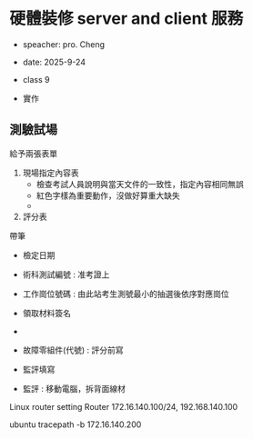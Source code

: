 #  硬體裝修 server and client 服務
- speacher: pro. Cheng
- date: 2025-9-24
- class 9

- 實作
## 

## 測驗試場
給予兩張表單
1. 現場指定內容表
    - 檢查考試人員說明與當天文件的一致性，指定內容相同無誤
    - 紅色字樣為重要動作，沒做好算重大缺失
    - 
2. 評分表

帶筆
- 檢定日期
- 術科測試編號 : 准考證上
- 工作崗位號碼 : 由此站考生測號最小的抽選後依序對應崗位
- 領取材料簽名 
- 
- 故障零組件(代號) : 評分前寫
- 監評填寫

- 監評 : 移動電腦，拆背面線材

Linux router setting 
Router
172.16.140.100/24, 192.168.140.100

ubuntu 
tracepath -b 172.16.140.200








